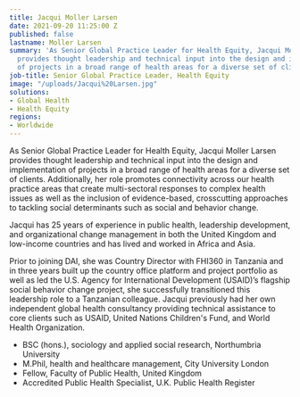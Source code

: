 ```yaml
---
title: Jacqui Moller Larsen
date: 2021-09-20 11:25:00 Z
published: false
lastname: Moller Larsen
summary: 'As Senior Global Practice Leader for Health Equity, Jacqui Moller Larsen
  provides thought leadership and technical input into the design and implementation
  of projects in a broad range of health areas for a diverse set of clients. '
job-title: Senior Global Practice Leader, Health Equity
image: "/uploads/Jacqui%20Larsen.jpg"
solutions:
- Global Health
- Health Equity
regions:
- Worldwide
---
```


As Senior Global Practice Leader for Health Equity, Jacqui Moller Larsen provides thought leadership and technical input into the design and implementation of projects in a broad range of health areas for a diverse set of clients. Additionally, her role promotes connectivity across our health practice areas that create multi-sectoral responses to complex health issues as well as the inclusion of evidence-based, crosscutting approaches to tackling social determinants such as social and behavior change.

Jacqui has 25 years of experience in public health, leadership development, and organizational change management in both the United Kingdom and low-income countries and has lived and worked in Africa and Asia.

Prior to joining DAI, she was Country Director with FHI360 in Tanzania and in three years built up the country office platform and project portfolio as well as led the U.S. Agency for International Development (USAID)’s flagship social behavior change project, she successfully transitioned this leadership role to a Tanzanian colleague. Jacqui previously had her own independent global health consultancy providing technical assistance to core clients such as USAID, United Nations Children's Fund, and World Health Organization.

* BSC (hons.), sociology and applied social research, Northumbria University
* M.Phil, health and healthcare management, City University London
* Fellow, Faculty of Public Health, United Kingdom
* Accredited Public Health Specialist, U.K. Public Health Register